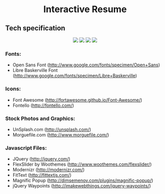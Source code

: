 
<H1 align="center">Interactive Resume</H1>


## Tech specification

<p align="center">
  <img src="https://img.shields.io/badge/JavaScript-green" />
  <img src="https://img.shields.io/badge/Version%201.0.0-red" />
  <img src="https://img.shields.io/badge/Rating-★★★★★-brightgreen" />
  <img src="https://img.shields.io/badge/Downloads-Zillion%2Fmonth-blue" />
</p>


### Fonts:
 - Open Sans Font (http://www.google.com/fonts/specimen/Open+Sans)
 - Libre Baskerville Font (http://www.google.com/fonts/specimen/Libre+Baskerville) 

### Icons:
 - Font Awesome (http://fortawesome.github.io/Font-Awesome/)
 - Fontello (http://fontello.com/)

### Stock Photos and Graphics:
 - UnSplash.com (http://unsplash.com/)
 - Morguefile.com (http://www.morguefile.com/)

### Javascript Files:

 - JQuery (http://jquery.com/)
 - FlexSlider by Woothemes (http://www.woothemes.com/flexslider/)
 - Modernizr (http://modernizr.com/)
 - FitText (http://fittextjs.com/) 
 - Magnific Popup (http://dimsemenov.com/plugins/magnific-popup/)
 - jQuery Waypoints (http://imakewebthings.com/jquery-waypoints/)
